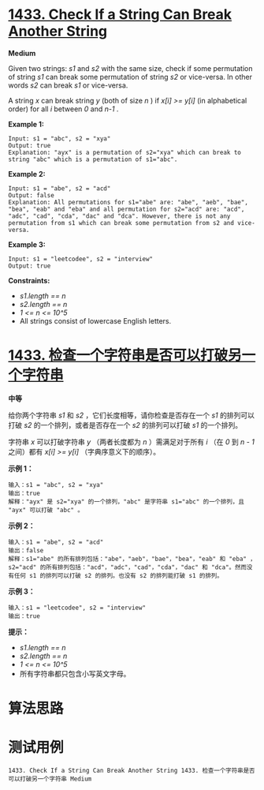 # [1433. Check If a String Can Break Another String][enTitle]

**Medium**

Given two strings:  *s1*  and  *s2*  with the same size, check if some permutation of string  *s1*  can break some permutation of string  *s2*  or vice-versa. In other words  *s2*  can break  *s1*  or vice-versa.

A string  *x*  can break string  *y*  (both of size  *n* ) if  *x[i] >= y[i]*  (in alphabetical order) for all  *i*  between  *0*  and  *n-1* .



**Example 1:** 

```
Input: s1 = "abc", s2 = "xya"
Output: true
Explanation: "ayx" is a permutation of s2="xya" which can break to string "abc" which is a permutation of s1="abc".

```

**Example 2:** 

```
Input: s1 = "abe", s2 = "acd"
Output: false 
Explanation: All permutations for s1="abe" are: "abe", "aeb", "bae", "bea", "eab" and "eba" and all permutation for s2="acd" are: "acd", "adc", "cad", "cda", "dac" and "dca". However, there is not any permutation from s1 which can break some permutation from s2 and vice-versa.

```

**Example 3:** 

```
Input: s1 = "leetcodee", s2 = "interview"
Output: true

```



**Constraints:** 

-  *s1.length == n*  
-  *s2.length == n*  
-  *1 <= n <= 10^5*  
- All strings consist of lowercase English letters.


# [1433. 检查一个字符串是否可以打破另一个字符串][cnTitle]

**中等**

给你两个字符串  *s1*  和  *s2*  ，它们长度相等，请你检查是否存在一个  *s1*  的排列可以打破  *s2*  的一个排列，或者是否存在一个  *s2*  的排列可以打破  *s1*  的一个排列。

字符串  *x*  可以打破字符串  *y*  （两者长度都为  *n*  ）需满足对于所有  *i* （在  *0*  到  *n - 1*  之间）都有  *x[i] >= y[i]* （字典序意义下的顺序）。



**示例 1：** 

```
输入：s1 = "abc", s2 = "xya"
输出：true
解释："ayx" 是 s2="xya" 的一个排列，"abc" 是字符串 s1="abc" 的一个排列，且 "ayx" 可以打破 "abc" 。

```

**示例 2：** 

```
输入：s1 = "abe", s2 = "acd"
输出：false 
解释：s1="abe" 的所有排列包括："abe"，"aeb"，"bae"，"bea"，"eab" 和 "eba" ，s2="acd" 的所有排列包括："acd"，"adc"，"cad"，"cda"，"dac" 和 "dca"。然而没有任何 s1 的排列可以打破 s2 的排列。也没有 s2 的排列能打破 s1 的排列。

```

**示例 3：** 

```
输入：s1 = "leetcodee", s2 = "interview"
输出：true

```



**提示：** 

-  *s1.length == n*  
-  *s2.length == n*  
-  *1 <= n <= 10^5*  
- 所有字符串都只包含小写英文字母。




# 算法思路

# 测试用例
```
1433. Check If a String Can Break Another String 1433. 检查一个字符串是否可以打破另一个字符串 Medium
```

[enTitle]: https://leetcode.com/problems/check-if-a-string-can-break-another-string/
[cnTitle]: https://leetcode-cn.com/problems/check-if-a-string-can-break-another-string/

